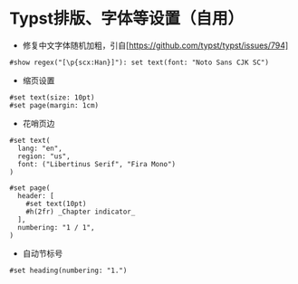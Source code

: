 # Typst排版、字体等设置（自用）

- 修复中文字体随机加粗，引自[https://github.com/typst/typst/issues/794]

```typst
#show regex("[\p{scx:Han}]"): set text(font: "Noto Sans CJK SC")
```

- 缩页设置

```typst
#set text(size: 10pt)
#set page(margin: 1cm)
```

- 花哨页边

```typst
#set text(
  lang: "en",
  region: "us",
  font: ("Libertinus Serif", "Fira Mono")
)

#set page(
  header: [
    #set text(10pt)
    #h(2fr) _Chapter indicator_
  ],
  numbering: "1 / 1",
)
```

- 自动节标号

```typst
#set heading(numbering: "1.")
```
